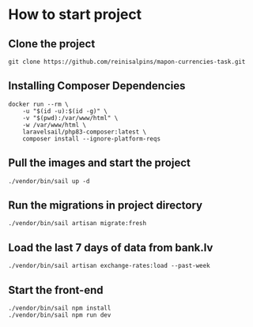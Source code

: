 
# How to start project




## Clone the project

```
git clone https://github.com/reinisalpins/mapon-currencies-task.git
```

## Installing Composer Dependencies

```
docker run --rm \
    -u "$(id -u):$(id -g)" \
    -v "$(pwd):/var/www/html" \
    -w /var/www/html \
    laravelsail/php83-composer:latest \
    composer install --ignore-platform-reqs
```

## Pull the images and start the project

```
./vendor/bin/sail up -d
```

## Run the migrations in project directory

```
./vendor/bin/sail artisan migrate:fresh
```

## Load the last 7 days of data from bank.lv

```
./vendor/bin/sail artisan exchange-rates:load --past-week
```

## Start the front-end

```
./vendor/bin/sail npm install
./vendor/bin/sail npm run dev
```
